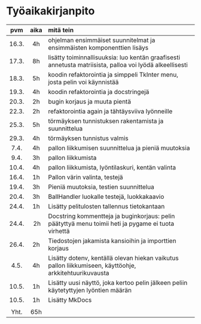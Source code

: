 # Työaikakirjanpito

|  pvm  | aika | mitä tein                                                                                                |
| :---: | :--: | :------------------------------------------------------------------------------------------------------- |
| 16.3. |  4h  | ohjelman ensimmäiset suunnitelmat ja ensimmäisten komponenttien lisäys                                   |
| 17.3. |  8h  | lisätty toiminnallisuuksia: luo kentän graafisesti annetusta matriisista, palloa voi lyödä alkeellisesti |
| 18.3. |  5h  | koodin refaktorointia ja simppeli TkInter menu, josta pelin voi käynnistää                               |
| 19.3. |  4h  | koodin refaktorointia ja docstringejä                                                                    |
| 20.3. |  2h  | bugin korjaus ja muuta pientä                                                                            |
| 22.3. |  2h  | refaktorointia again ja tähtäysviiva lyönneille                                                          |
| 25.3. |  5h  | törmäyksen tunnistuksen rakentamista ja suunnittelua                                                     |
| 29.3. |  4h  | törmäyksen tunnistus valmis                                                                              |
| 7.4.  |  4h  | pallon liikkumisen suunnittelua ja pieniä muutoksia                                                      |
| 9.4.  |  3h  | pallon liikkumista                                                                                       |
| 10.4. |  4h  | pallon liikkumista, lyöntilaskuri, kentän valinta                                                        |
| 16.4. |  1h  | Pallon värin valinta, testejä                                                                            |
| 19.4. |  3h  | Pieniä muutoksia, testien suunnittelua                                                                   |
| 20.4. |  3h  | BallHandler luokalle testejä, luokkakaavio                                                               |
| 24.4. |  1h  | Lisätty pelitulosten tallennus tietokantaan                                                              |
| 24.4. |  2h  | Docstring kommentteja ja buginkorjaus: pelin päätyttyä menu toimii heti ja pygame ei tuota virhettä      |
| 26.4. |  2h  | Tiedostojen jakamista kansioihin ja importtien korjaus                                                   |
| 4.5.  |  4h  | Lisätty dotenv, kentällä olevan hiekan vaikutus pallon liikkumiseen, käyttöohje, arkkitehtuurikuvausta   |
| 10.5. |  1h  | Lisätty uusi näyttö, joka kertoo pelin jälkeen peliin käytetyttyjen lyöntien määrän                      |
| 10.5. |  1h  | Lisätty MkDocs                                                                                           |
|       |      |                                                                                                          |
| Yht.  | 65h  |                                                                                                          |
